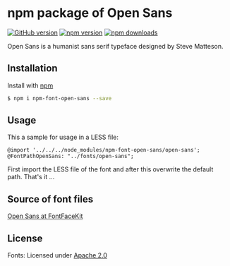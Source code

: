 # npm package of Open Sans

[![GitHub version](https://badge.fury.io/gh/dasrick%2Fnpm-font-open-sans.svg)](http://badge.fury.io/gh/dasrick%2Fnpm-font-open-sans)
[![npm version](https://img.shields.io/npm/v/npm-font-open-sans.svg)](https://www.npmjs.com/package/npm-font-open-sans)
[![npm downloads](https://img.shields.io/npm/dm/npm-font-open-sans.svg)](https://www.npmjs.com/package/npm-font-open-sans)


Open Sans is a humanist sans serif typeface designed by Steve Matteson.


## Installation

Install with [npm](https://www.npmjs.com/)

```sh
$ npm i npm-font-open-sans --save
```


## Usage

This a sample for usage in a LESS file:

```
@import '../../../node_modules/npm-font-open-sans/open-sans';
@FontPathOpenSans: "../fonts/open-sans";
```

First import the LESS file of the font and after this overwrite the default path. That's it ...



## Source of font files

[Open Sans at FontFaceKit](https://github.com/FontFaceKit/open-sans)


## License

Fonts: Licensed under [Apache 2.0](https://github.com/dasrick/npm-font-open-sans/blob/master/LICENSE)